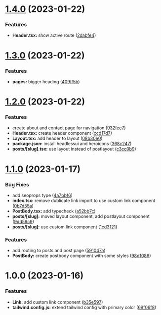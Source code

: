 # [1.4.0](https://github.com/deployn/nextjs-boilerplate-with-wordpress/compare/v1.3.0...v1.4.0) (2023-01-22)


### Features

* **Header.tsx:** show active route ([2dabfe4](https://github.com/deployn/nextjs-boilerplate-with-wordpress/commit/2dabfe4c2e5d932effb8b27c541b3aecb4c955b8))

# [1.3.0](https://github.com/deployn/nextjs-boilerplate-with-wordpress/compare/v1.2.0...v1.3.0) (2023-01-22)


### Features

* **pages:** bigger heading ([409ff5b](https://github.com/deployn/nextjs-boilerplate-with-wordpress/commit/409ff5bf45993a0511e8d879993bfcda6abf6903))

# [1.2.0](https://github.com/deployn/nextjs-boilerplate-with-wordpress/compare/v1.1.0...v1.2.0) (2023-01-22)


### Features

* create about and contact page for navigation ([932fee7](https://github.com/deployn/nextjs-boilerplate-with-wordpress/commit/932fee7cabb9487e39c1418ada2475fd6d33fc59))
* **Header.tsx:** create header component ([ccd17d7](https://github.com/deployn/nextjs-boilerplate-with-wordpress/commit/ccd17d72a71ed7173a5915ceb9226402617bc701))
* **Layout.tsx:** add header to layout ([08b30e0](https://github.com/deployn/nextjs-boilerplate-with-wordpress/commit/08b30e0a94fc9117998ced28fabe033245c81db4))
* **package.json:** install headlessui and heroicons ([368c247](https://github.com/deployn/nextjs-boilerplate-with-wordpress/commit/368c24742a9ae95738b00f9bab6e482315565d24))
* **posts/[slug].tsx:** use layout instead of postlayout ([c3cc0b9](https://github.com/deployn/nextjs-boilerplate-with-wordpress/commit/c3cc0b9baf91bbec7ea0bc462d5b1425480f2984))

# [1.1.0](https://github.com/deployn/nextjs-boilerplate-with-wordpress/compare/v1.0.0...v1.1.0) (2023-01-17)


### Bug Fixes

* add seoprops type ([4a7bbf6](https://github.com/deployn/nextjs-boilerplate-with-wordpress/commit/4a7bbf6816775daef00cb9117ed8c68a6fa31090))
* **index.tsx:** remove dublicate link import to use custom link component ([0b7d55a](https://github.com/deployn/nextjs-boilerplate-with-wordpress/commit/0b7d55ab1a237b8c7c8e45ce313d279f93a34ff2))
* **PostBody.tsx:** add typecheck ([a52bb7c](https://github.com/deployn/nextjs-boilerplate-with-wordpress/commit/a52bb7c40bfd5830d7075a16b1bd640bf0cd78fa))
* **posts/[slug]:** moved layout component, add postlayout component ([9dd59c9](https://github.com/deployn/nextjs-boilerplate-with-wordpress/commit/9dd59c9efcb3adc1a8f974ea1031436e6ec0516a))
* **posts/[slug]:** use custom link component ([1cd3121](https://github.com/deployn/nextjs-boilerplate-with-wordpress/commit/1cd312106e4136f85f1fc1d406ffb74a42ff4d60))


### Features

* add routing to posts and post page ([591047a](https://github.com/deployn/nextjs-boilerplate-with-wordpress/commit/591047ab94754a45e26ca98cecf2644443748793))
* **PostBody:** create postbody component with some styles ([98d1086](https://github.com/deployn/nextjs-boilerplate-with-wordpress/commit/98d10864e785490d25d429e699d922733fc30eef))

# 1.0.0 (2023-01-16)


### Features

* **Link:** add custom link component ([b35e597](https://github.com/deployn/nextjs-boilerplate-with-wordpress/commit/b35e5979c9cdcf56554815d286ab3a30ea9fbdc9))
* **tailwind.config.js:** extend tailwind config with primary color ([69f06f8](https://github.com/deployn/nextjs-boilerplate-with-wordpress/commit/69f06f8858d766a909e25492b725c80b5dbf1262))
